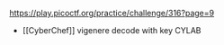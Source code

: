 https://play.picoctf.org/practice/challenge/316?page=9

- [[CyberChef]] vigenere decode with key CYLAB